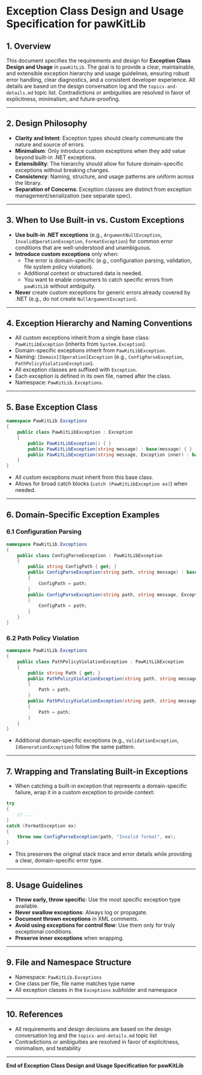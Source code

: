 # Exception Class Design and Usage Specification for pawKitLib

## 1. Overview

This document specifies the requirements and design for **Exception Class Design and Usage** in `pawKitLib`. The goal is to provide a clear, maintainable, and extensible exception hierarchy and usage guidelines, ensuring robust error handling, clear diagnostics, and a consistent developer experience. All details are based on the design conversation log and the `topics-and-details.md` topic list. Contradictions or ambiguities are resolved in favor of explicitness, minimalism, and future-proofing.

---

## 2. Design Philosophy

- **Clarity and Intent**: Exception types should clearly communicate the nature and source of errors.
- **Minimalism**: Only introduce custom exceptions when they add value beyond built-in .NET exceptions.
- **Extensibility**: The hierarchy should allow for future domain-specific exceptions without breaking changes.
- **Consistency**: Naming, structure, and usage patterns are uniform across the library.
- **Separation of Concerns**: Exception classes are distinct from exception management/serialization (see separate spec).

---

## 3. When to Use Built-in vs. Custom Exceptions

- **Use built-in .NET exceptions** (e.g., `ArgumentNullException`, `InvalidOperationException`, `FormatException`) for common error conditions that are well-understood and unambiguous.
- **Introduce custom exceptions** only when:
  - The error is domain-specific (e.g., configuration parsing, validation, file system policy violation).
  - Additional context or structured data is needed.
  - You want to enable consumers to catch specific errors from `pawKitLib` without ambiguity.
- **Never** create custom exceptions for generic errors already covered by .NET (e.g., do not create `NullArgumentException`).

---

## 4. Exception Hierarchy and Naming Conventions

- All custom exceptions inherit from a single base class: `PawKitLibException` (inherits from `System.Exception`).
- Domain-specific exceptions inherit from `PawKitLibException`.
- Naming: `[Domain][Operation]Exception` (e.g., `ConfigParseException`, `PathPolicyViolationException`).
- All exception classes are suffixed with `Exception`.
- Each exception is defined in its own file, named after the class.
- Namespace: `PawKitLib.Exceptions`.

---

## 5. Base Exception Class

```csharp
namespace PawKitLib.Exceptions
{
    public class PawKitLibException : Exception
    {
        public PawKitLibException() { }
        public PawKitLibException(string message) : base(message) { }
        public PawKitLibException(string message, Exception inner) : base(message, inner) { }
    }
}
```

- All custom exceptions must inherit from this base class.
- Allows for broad catch blocks (`catch (PawKitLibException ex)`) when needed.

---

## 6. Domain-Specific Exception Examples

### 6.1 Configuration Parsing

```csharp
namespace PawKitLib.Exceptions
{
    public class ConfigParseException : PawKitLibException
    {
        public string ConfigPath { get; }
        public ConfigParseException(string path, string message) : base($"Config parse error at '{path}': {message}")
        {
            ConfigPath = path;
        }
        public ConfigParseException(string path, string message, Exception inner) : base($"Config parse error at '{path}': {message}", inner)
        {
            ConfigPath = path;
        }
    }
}
```

### 6.2 Path Policy Violation

```csharp
namespace PawKitLib.Exceptions
{
    public class PathPolicyViolationException : PawKitLibException
    {
        public string Path { get; }
        public PathPolicyViolationException(string path, string message) : base($"Path policy violation for '{path}': {message}")
        {
            Path = path;
        }
        public PathPolicyViolationException(string path, string message, Exception inner) : base($"Path policy violation for '{path}': {message}", inner)
        {
            Path = path;
        }
    }
}
```

- Additional domain-specific exceptions (e.g., `ValidationException`, `IdGenerationException`) follow the same pattern.

---

## 7. Wrapping and Translating Built-in Exceptions

- When catching a built-in exception that represents a domain-specific failure, wrap it in a custom exception to provide context:

```csharp
try
{
    // ...
}
catch (FormatException ex)
{
    throw new ConfigParseException(path, "Invalid format", ex);
}
```

- This preserves the original stack trace and error details while providing a clear, domain-specific error type.

---

## 8. Usage Guidelines

- **Throw early, throw specific**: Use the most specific exception type available.
- **Never swallow exceptions**: Always log or propagate.
- **Document thrown exceptions** in XML comments.
- **Avoid using exceptions for control flow**: Use them only for truly exceptional conditions.
- **Preserve inner exceptions** when wrapping.

---

## 9. File and Namespace Structure

- Namespace: `PawKitLib.Exceptions`
- One class per file, file name matches type name
- All exception classes in the `Exceptions` subfolder and namespace

---

## 10. References

- All requirements and design decisions are based on the design conversation log and the `topics-and-details.md` topic list
- Contradictions or ambiguities are resolved in favor of explicitness, minimalism, and testability

---

**End of Exception Class Design and Usage Specification for pawKitLib**
